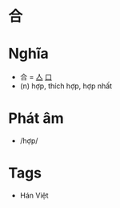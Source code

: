 # 合

# Nghĩa
* 合 = [亼](亼.md) [口](口.md)
* (n) hợp, thích hợp, hợp nhất

# Phát âm
* /hợp/

# Tags
* Hán Việt

<script>window.HANZI_FIELD='合';</script>
